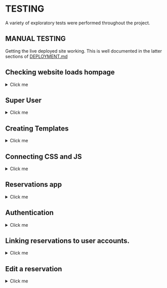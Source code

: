 # TESTING

A variety of exploratory tests were performed throughout the project.

## MANUAL TESTING

Getting the live deployed site working. This is well documented in the latter sections of [DEPLOYMENT.md](DEPLOYMENT.md)

## Checking website loads hompage

<details>
<summary>Click me</summary>

Add the following code to the home/views.py file. This tells the server to display "This is the homepage"

![01](docs/testing/01-load-home-page.png)

Add the following code to the elite_cuisine/urls.py file.

![env secret key](docs/testing/02-load-home-page.png)

Add the following code to the elite_cuisine/settings.py file to installed apps.

![env secret key](docs/testing/03-load-home-page.png)

Use command python3 manage.py runserver to check the home app is linked correctly.

![env secret key](docs/testing/04-load-home-page.png)

</details>

## Super User

<details>
<summary>Click me</summary>

When i originally tried to login as a superuser i recieved this error.

![Error](docs/testing/admin-test-01.png)

After using code institute support i had forgotten to add.

![CSFR](docs/testing/admin-test-02.png)

Admin login now functions correctly.

![Admin Page](docs/testing/admin-test-03.png)

</details>

## Creating Templates 

<details>
<summary>Click me</summary>

Create a top level directory to include your templates 

![Templates](docs/testing/templates-01.png)

connect the templates directory to *elite/settings.py*

![Templates](docs/testing/templates-02.png)

![Templates](docs/testing/templates-03.png)

Once the templates partials are populated. The server looks like this

![Templates](docs/testing/templates-04.png)

</details>

## Connecting CSS and JS

<details>
<summary>Click me</summary>

Connect the static directory to *elite/settings.py*.

![CSS](docs/testing/style01.png)

Create you style.css as shown at the top level.

![CSS](docs/testing/style02.png)

Edit head.html to load sytle sheet.

![CSS](docs/testing/style03.png)

I initally recieved the error below. After chaging *STATIC_URL = '/static/'* in elite/setting.py the style sheet connected.

![CSS](docs/testing/style04.png)

Server with backgorund colour.

![CSS](docs/testing/style05.png)

Create script.js in static directory.

![JS](docs/heroku_deployment/24-js.png)

Connect script.js to base.html.

![JS](docs/heroku_deployment/25-base.html.png)

Check server loads message in developer tools.

![JS](docs/heroku_deployment/26-jsmessage.png)

</details>

## Reservations app 

<details>
<summary>Click me</summary>

First I created the form to be able to submit a reservation and a success page

![Reservation form](docs/testing/reservations01.png)

![Success page](docs/testing/reservations02.png)

Now to create the link to the database. 

![Reservations in Admin page](docs/testing/reservations03.png)

And to style the admin display so it is clearer

![Saved reservation](docs/testing/reservations04.png)

### Testing reservation inputs 

multiple tests have been performed to check the reservations form works correctly.

- Phone number has to be numeric *The letter e can be entered into the IntergerField fo some reason. Maybe because e is a number *
- Date starts at todays date.
- time intervals are set to every 15 minutes
- Number of people is capped betweeen 1-8
- Email has to be an email because of EmailField

### Testing double booking 

THIS WILL BE DONE AT A LATER DATE.

</details>

## Authentication 

<details>
<summary>Click me</summary>

Check allauth working with nav links. Allauth did the hard work for signup/login/logout. Just had to configure navbar.html with Django templates to check authentication. A test account was created to check it worked.

 Not logged in shows this view:

![Not authenticated view](docs/testing/authentication01.png)

 signing up shows:

![Not authenticated view sign up](docs/testing/authentication02.png)

 Logged in shows:

![authenticated view](docs/testing/authentication03.png)

To make users log in before making a reservation. The following code was added:

![reservations/views.py](docs/testing/authentication04.png)

![elite/settings.py](docs/testing/authentication05.png)

Now when a non authenticated user trys to reserve they are redirected to log in page

</details>

## Linking reservations to user accounts.

<details>
<summary>Click me</summary>

This didn't go very well. I updated code to link the reservations:

![model code](docs/testing/authenticating_reservations01.png)

![view code](docs/testing/authenticating_reservations02.png)

After this i tried to migrate but forgot that now there are empty fields. I dropped my reservation database and created a new version. this threw an error when accessing the reservation model from the admin page:

![error code](docs/testing/authenticating_reservations03.png)

I contacted student support who advised me to change to the sqlite3 database from now on and remigrate to a postgreSQL databse later on when my models are finished.

To test that the users are connected to the reservation I now need to create some users, reservations and a html page called user_reservations to be able to view them. 

![user reservations displaying](docs/testing/authenticating_reservations04.png)

</details>

## Edit a reservation

<details>
<summary>Click me</summary>

Users can now edit reservations. 

![reservation in admin page](docs/testing/edit_reservation01.png)

![reservation in logged in user view](docs/testing/edit_reservation02.png)

![reservation edited using the edit function](docs/testing/edit_reservation03.png)

To allow me to edit the reservation I had to:

- Create an edit_reservation view to handle the request
- Update my reservation form to a ModelForm which allows it access the database. It needs to this because of the instance in the edit_reservation view that pre populates the information in the form. ModelForms need a class meta.
- Edit the my_reservation.html for loop that loads reservations to have an edit button that links to the unique reservation_id that django creates. 

</details>